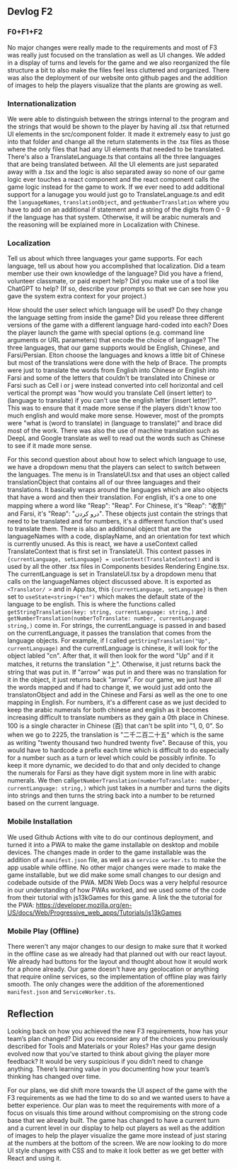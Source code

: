 ## Devlog F2

### F0+F1+F2
No major changes were really made to the requirements and most of F3 was really just focused on the translation as well as UI changes. We added in a display of turns and levels for the game and we also reorganized the file structure a bit to also make the files feel less cluttered and organized. There was also the deployment of our website onto github pages and the addition of images to help the players visualize that the plants are growing as well. 

### Internationalization
We were able to distinguish between the strings internal to the program and the strings that would be shown to the player by having all .tsx that returned UI elements in the src/component folder. It made it extremely easy to just go into that folder and change all the return statements in the .tsx files as those where the only files that had any UI elements that needed to be translated. There's also a TranslateLanguage.ts that contains all the three languages that are being translated between. All the UI elements are just separated away with a .tsx and the logic is also separated away so none of our game logic ever touches a react component and the react component calls the game logic instead for the game to work. If we ever need to add additional support for a lanugage you would just go to TranslateLanguage.ts and edit the ```languageNames```, ```translationObject```, and ```getNumberTranslation``` where you have to add on an additional if statement and a string of the digits from 0 - 9 if the language has that system. Otherwise, it will be arabic numerals and the reasoning will be explained more in Localization with Chinese. 

### Localization
Tell us about which three languages your game supports. For each language, tell us about how you accomplished that localization. Did a team member use their own knowledge of the language? Did you have a friend, volunteer classmate, or paid expert help? Did you make use of a tool like ChatGPT to help? (If so, describe your prompts so that we can see how you gave the system extra context for your project.)

How should the user select which language will be used? Do they change the language setting from inside the game? Did you release three different versions of the game with a different language hard-coded into each? Does the player launch the game with special options (e.g. command line arguments or URL parameters) that encode the choice of language?
The three languages, that our game supports would be English, Chinese, and Farsi/Persian. Elton choose the languages and knows a little bit of Chinese but most of the translations were done with the help of Brace. The prompts were just to translate the words from English into Chinese or English into Farsi and some of the letters that couldn't be translated into Chinese or Farsi such as Cell i or j were instead converted into cell horizontal and cell vertical the prompt was "how would you translate Cell (insert letter) to (language to translate) if you can't use the english letter (insert letter)?". This was to ensure that it made more sense if the players didn't know too much english and would make more sense. However, most of the prompts were "what is (word to translate) in (language to translate)" and brace did most of the work. There was also the use of machine translation such as DeepL and Google translate as well to read out the words such as Chinese to see if it made more sense.  

For this second question about about how to select which language to use, we have a dropdown menu that the players can select to switch between the languages. The menu is in TranslateUI.tsx and that uses an object called translationObject that contains all of our three languages and their translations. It basically wraps around the languages which are also objects that have a word and then their translation. For english, it's a one to one mapping where a word like "Reap": "Reap". For Chinese, it's  "Reap": "收割" and Farsi, it's "Reap": "درو کردن". These objects just contain the strings that need to be translated and for numbers, it's a different function that's used to translate them. There is also an additional object that are the languageNames with a code, displayName, and an orientation for text which is currently unused. 
As this is react, we have a useContext called TranslateContext that is first set in TranslateUI. This context passes in ```{currentLanguage, setLanguage} = useContext(TranslateContext)``` and is used by all the other .tsx files in Components besides Rendering Engine.tsx. The currentLanguage is set in TranslateUI.tsx by a dropdown menu that calls on the languageNames object discussed above. It is exported as ```<Translator/ >``` and in App.tsx, this ```{currentLanguage, setLanguage}``` is then set to ```useState<string>("en")``` which makes the default state of the language to be english. 
This is where the functions called ```getStringTranslation(key: string, currentLanguage: string,)``` and ```getNumberTranslation(numberToTranslate: number, currentLanguage: string,)``` come in. 
For strings, the currentLanguage is passed in and based on the currentLanguage, it passes the translation that comes from the language objects. For example, if I called ```getStringTranslation("Up", currentLanguage)``` and the currentLanguage is chinese, it will look for the object labled "cn". After that, it will then look for the word "Up" and if it matches, it returns the translation "上". Otherwise, it just returns back the string that was put in. If "arrow" was put in and there was no translation for it in the object, it just returns back "arrow". For our game, we just have all the words mapped and if had to change it, we would just add onto the translatonObject and add in the Chinese and Farsi as well as the one to one mapping in English. 
For numbers, it's a different case as we just decided to keep the arabic numerals for both chinese and english as it becomes increasing difficult to translate numbers as they gain a 0th place in Chinese. 100 is a single character in Chinese (百) that can't be split into "1, 0, 0". So when we go to 2225, the translation is "二千二百二十五" which is the same as writing "twenty thousand two hundred twenty five". Because of this, you would have to hardcode a prefix each time which is difficult to do especially for a number such as a turn or level which could be possibly infinite. To keep it more dynamic, we decided to do that and only decided to change the numerals for Farsi as they have digit system more in line with arabic numerals. We then call```getNumberTranslation(numberToTranslate: number, currentLanguage: string,)``` which just takes in a number and turns the digits into strings and then turns the string back into a number to be returned based on the current language. 

### Mobile Installation
We used Github Actions with vite to do our continous deployment, and turned it into a PWA to make the game installable on desktop and mobile devices. The changes made in order to the game installable was the addition of a ```manifest.json``` file, as well as a ```service worker.ts``` to make the app usable while offline. No other major changes were made to make the game installable, but we did make some small changes to our design and codebade outside of the PWA. MDN Web Docs was a very helpful resource in our understanding of how PWAs worked, and we used some of the code from their tutorial with js13kGames for this game. 
A link the the tutorial for the PWA: https://developer.mozilla.org/en-US/docs/Web/Progressive_web_apps/Tutorials/js13kGames

### Mobile Play (Offline)
There weren't any major changes to our design to make sure that it worked in the offline case as we already had that planned out with our react layout. We already had buttons for the layout and thought about how it would work for a phone already. Our game doesn't have any geolocation or anything that require online services, so the implementation of offline play was fairly smooth. The only changes were the addition of the aforementioned ```manifest.json``` and ```ServiceWorker.ts```.

## Reflection
Looking back on how you achieved the new F3 requirements, how has your team’s plan changed? Did you reconsider any of the choices you previously described for Tools and Materials or your Roles? Has your game design evolved now that you've started to think about giving the player more feedback? It would be very suspicious if you didn’t need to change anything. There’s learning value in you documenting how your team’s thinking has changed over time.

For our plans, we did shift more towards the UI aspect of the game with the F3 requirements as we had the time to do so and we wanted users to have a better experience. Our plan was to meet the requirements with more of a focus on visuals this time around without compromising on the strong code base that we already built. The game has changed to have a current turn and a current level in our display to help out players as well as the addition of images to help the player visualize the game more instead of just staring at the numbers at the bottom of the screen. We are now looking to do more UI style changes with CSS and to make it look better as we get better with React and using it. 